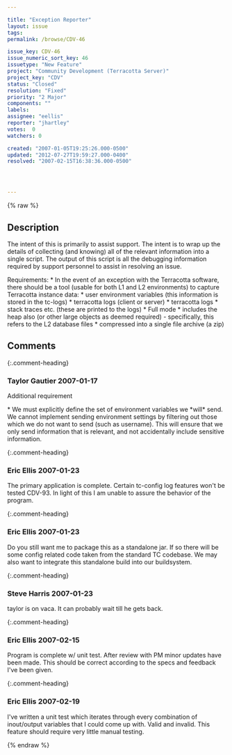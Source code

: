 ```yaml
---

title: "Exception Reporter"
layout: issue
tags: 
permalink: /browse/CDV-46

issue_key: CDV-46
issue_numeric_sort_key: 46
issuetype: "New Feature"
project: "Community Development (Terracotta Server)"
project_key: "CDV"
status: "Closed"
resolution: "Fixed"
priority: "2 Major"
components: ""
labels: 
assignee: "eellis"
reporter: "jhartley"
votes:  0
watchers: 0

created: "2007-01-05T19:25:26.000-0500"
updated: "2012-07-27T19:59:27.000-0400"
resolved: "2007-02-15T16:38:36.000-0500"




---
```


{% raw %}

## Description

<div markdown="1" class="description">

The intent of this is primarily to assist support.  The intent is to wrap up the details of collecting (and knowing) all of the relevant information into a single script.  The output of this script is all the debugging information required by support personnel to assist in resolving an issue.  

Requirements:
    * In the event of an exception with the Terracotta software, there should be a tool (usable for both L1 and L2 environments) to capture Terracotta instance data:
       * user environment variables (this information is stored in the tc-logs)
       * terracotta logs (client or server)
       * terracotta logs
       * stack traces etc. (these are printed to the logs)
    * Full mode
       * includes the heap also (or other large objects as deemed required) - specifically, this refers to the L2 database files
    * compressed into a single file archive (a zip)




</div>

## Comments


{:.comment-heading}
### **Taylor Gautier** <span class="date">2007-01-17</span>

<div markdown="1" class="comment">

Additional requirement

\* We must explicitly define the set of environment variables we \*will\* send.  We cannot implement sending environment settings by filtering out those which we do not want to send (such as username).  This will ensure that we only send information that is relevant, and not accidentally include sensitive information.


</div>


{:.comment-heading}
### **Eric Ellis** <span class="date">2007-01-23</span>

<div markdown="1" class="comment">

The primary application is complete. Certain tc-config log features won't be tested CDV-93. In light of this I am unable to assure the behavior of the program.

</div>


{:.comment-heading}
### **Eric Ellis** <span class="date">2007-01-23</span>

<div markdown="1" class="comment">

Do you still want me to package this as a standalone jar. If so there will be some config related code taken from the standard TC codebase. We may also want to integrate this standalone build into our buildsystem.

</div>


{:.comment-heading}
### **Steve Harris** <span class="date">2007-01-23</span>

<div markdown="1" class="comment">

taylor is on vaca. It can probably wait till he gets back.

</div>


{:.comment-heading}
### **Eric Ellis** <span class="date">2007-02-15</span>

<div markdown="1" class="comment">

Program is complete w/ unit test. After review with PM minor updates have been made. This should be correct according to the specs and feedback I've been given.

</div>


{:.comment-heading}
### **Eric Ellis** <span class="date">2007-02-19</span>

<div markdown="1" class="comment">

I've written a unit test which iterates through every combination of inout/output variables that I could come up with. Valid and invalid. This feature should require very little manual testing.

</div>



{% endraw %}
